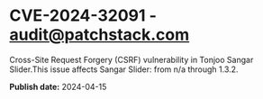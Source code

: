 # CVE-2024-32091 - audit@patchstack.com

Cross-Site Request Forgery (CSRF) vulnerability in Tonjoo Sangar Slider.This issue affects Sangar Slider: from n/a through 1.3.2.



**Publish date:** 2024-04-15
